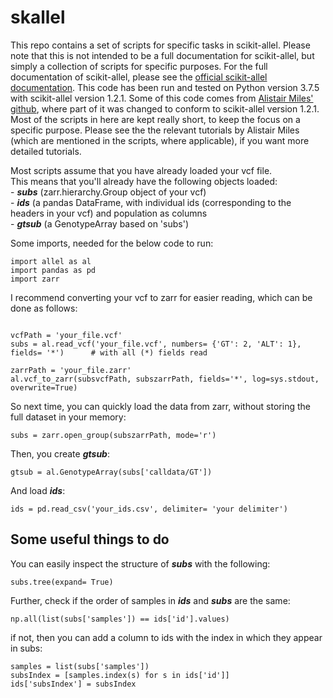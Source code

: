 # skallel
This repo contains a set of scripts for specific tasks in scikit-allel. Please note that this is not intended to be a full documentation for scikit-allel, but simply a collection of scripts for specific purposes. For the full documentation of scikit-allel, please see the [official scikit-allel documentation](https://scikit-allel.readthedocs.io/en/stable/index.html). This code has been run and tested on Python version 3.7.5 with scikit-allel version 1.2.1. Some of this code comes from [Alistair Miles' github](alimanfoo.github.io), where part of it was changed to conform to scikit-allel version 1.2.1. Most of the scripts in here are kept really short, to keep the focus on a specific purpose. Please see the the relevant tutorials by Alistair Miles (which are mentioned in the scripts, where applicable), if you want more detailed tutorials. 
   
Most scripts assume that you have already loaded your vcf file.  
This means that you'll already have the following objects loaded:  
	- ***subs*** (zarr.hierarchy.Group object of your vcf)  
	- ***ids*** (a pandas DataFrame, with individual ids (corresponding to the headers in your vcf) and population as columns  
	- ***gtsub*** (a GenotypeArray based on 'subs')  


Some imports, needed for the below code to run:
``` 
import allel as al
import pandas as pd
import zarr
```
  
I recommend converting your vcf to zarr for easier reading, which can be done as follows:
```

vcfPath = 'your_file.vcf'
subs = al.read_vcf('your_file.vcf', numbers= {'GT': 2, 'ALT': 1}, fields= '*')		# with all (*) fields read

zarrPath = 'your_file.zarr'
al.vcf_to_zarr(subsvcfPath, subszarrPath, fields='*', log=sys.stdout, overwrite=True)
```
  
So next time, you can quickly load the data from zarr, without storing the full dataset in your memory:
```
subs = zarr.open_group(subszarrPath, mode='r')
```

Then, you create ***gtsub***:  
```
gtsub = al.GenotypeArray(subs['calldata/GT'])
```
  
And load ***ids***:
```
ids = pd.read_csv('your_ids.csv', delimiter= 'your delimiter')
```  


## Some useful things to do  

You can easily inspect the structure of ***subs*** with the following:
```
subs.tree(expand= True)
```

Further, check if the order of samples in ***ids*** and ***subs*** are the same:
```
np.all(list(subs['samples']) == ids['id'].values)
```
  
if not, then you can add a column to ids with the index in which they appear in subs:
```
samples = list(subs['samples'])
subsIndex = [samples.index(s) for s in ids['id']]
ids['subsIndex'] = subsIndex
```
